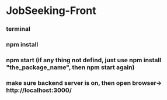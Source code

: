# JobSeeking-Front
### terminal
### npm install
### npm start (if any thing not defind, just use npm install "the_package_name", then npm start again)
### make sure backend server is on, then open browser-> http://localhost:3000/
### 